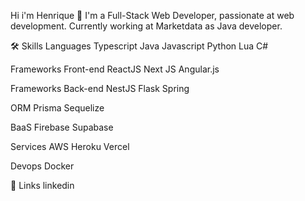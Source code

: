 Hi i'm Henrique 👋
I'm a Full-Stack Web Developer, passionate at web development.
Currently working at Marketdata as Java developer.

🛠 Skills
Languages
Typescript Java Javascript Python Lua C#

Frameworks Front-end
ReactJS Next JS Angular.js

Frameworks Back-end
NestJS Flask Spring

ORM
Prisma Sequelize

BaaS
Firebase Supabase

Services
AWS Heroku Vercel

Devops
Docker

🔗 Links
linkedin
